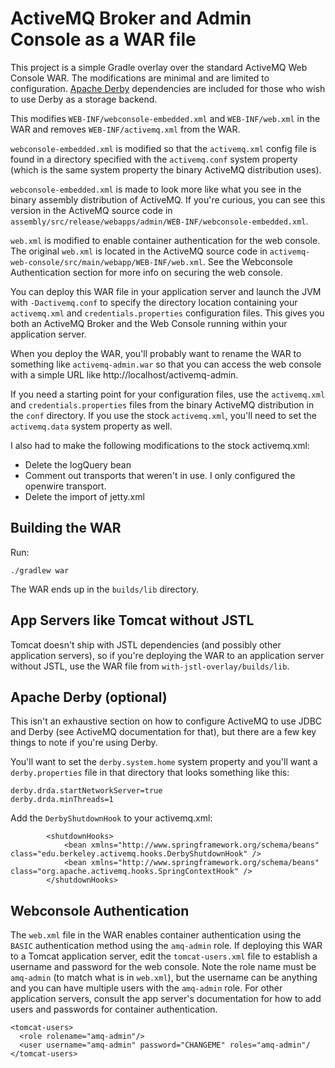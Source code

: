 # ActiveMQ Broker and Admin Console as a WAR file

This project is a simple Gradle overlay over the standard ActiveMQ Web
Console WAR.  The modifications are minimal and are limited to
configuration.  [Apache Derby](https://db.apache.org/derby/) dependencies
are included for those who wish to use Derby as a storage backend.

This modifies `WEB-INF/webconsole-embedded.xml` and `WEB-INF/web.xml` in the
WAR and removes `WEB-INF/activemq.xml` from the WAR.

`webconsole-embedded.xml` is modified so that the `activemq.xml` config file
is found in a directory specified with the `activemq.conf` system property
(which is the same system property the binary ActiveMQ distribution uses).

`webconsole-embedded.xml` is made to look more like what you see in the
binary assembly distribution of ActiveMQ.  If you're curious, you can see
this version in the ActiveMQ source code in
`assembly/src/release/webapps/admin/WEB-INF/webconsole-embedded.xml`.

`web.xml` is modified to enable container authentication for the web
console.  The original `web.xml` is located in the ActiveMQ source code in
`activemq-web-console/src/main/webapp/WEB-INF/web.xml`.  See the Webconsole
Authentication section for more info on securing the web console.

You can deploy this WAR file in your application server and launch the JVM
with `-Dactivemq.conf` to specify the directory location containing your
`activemq.xml` and `credentials.properties` configuration files.  This gives
you both an ActiveMQ Broker and the Web Console running within your
application server.

When you deploy the WAR, you'll probably want to rename the WAR to something
like `activemq-admin.war` so that you can access the web console with a
simple URL like http://localhost/activemq-admin.

If you need a starting point for your configuration files, use the
`activemq.xml` and `credentials.properties` files from the binary ActiveMQ
distribution in the `conf` directory.  If you use the stock `activemq.xml`,
you'll need to set the `activemq.data` system property as well.

I also had to make the following modifications to the stock activemq.xml:
* Delete the logQuery bean
* Comment out transports that weren't in use.  I only configured the
openwire transport.
* Delete the import of jetty.xml

## Building the WAR

Run:
```
./gradlew war
```

The WAR ends up in the `builds/lib` directory.

## App Servers like Tomcat without JSTL

Tomcat doesn't ship with JSTL dependencies (and possibly other application
servers), so if you're deploying the WAR to an application server without
JSTL, use the WAR file from `with-jstl-overlay/builds/lib`.

## Apache Derby (optional)

This isn't an exhaustive section on how to configure ActiveMQ to use JDBC
and Derby (see ActiveMQ documentation for that), but there are a few key
things to note if you're using Derby.

You'll want to set the `derby.system.home` system property and you'll want a
`derby.properties` file in that directory that looks something like this:
```
derby.drda.startNetworkServer=true
derby.drda.minThreads=1
```

Add the `DerbyShutdownHook` to your activemq.xml:
```
        <shutdownHooks>
            <bean xmlns="http://www.springframework.org/schema/beans" class="edu.berkeley.activemq.hooks.DerbyShutdownHook" />
            <bean xmlns="http://www.springframework.org/schema/beans" class="org.apache.activemq.hooks.SpringContextHook" />
        </shutdownHooks>
```

## Webconsole Authentication

The `web.xml` file in the WAR enables container authentication using the
`BASIC` authentication method using the `amq-admin` role.  If deploying this
WAR to a Tomcat application server, edit the `tomcat-users.xml` file to
establish a username and password for the web console.  Note the role name
must be `amq-admin` (to match what is in `web.xml`), but the username can be
anything and you can have multiple users with the `amq-admin` role.  For
other application servers, consult the app server's documentation for how to
add users and passwords for container authentication.

```
<tomcat-users>
  <role rolename="amq-admin"/>
  <user username="amq-admin" password="CHANGEME" roles="amq-admin"/
</tomcat-users>
```
